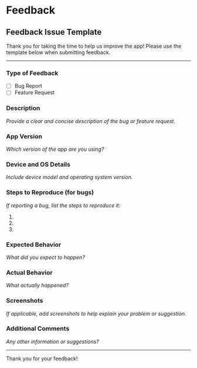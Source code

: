 # Feedback

## Feedback Issue Template

Thank you for taking the time to help us improve the app! Please use the template below when submitting feedback.

---

### Type of Feedback

- [ ] Bug Report
- [ ] Feature Request

### Description

_Provide a clear and concise description of the bug or feature request._

### App Version

_Which version of the app are you using?_

### Device and OS Details

_Include device model and operating system version._

### Steps to Reproduce (for bugs)

_If reporting a bug, list the steps to reproduce it:_

1.
2.
3.

### Expected Behavior

_What did you expect to happen?_

### Actual Behavior

_What actually happened?_

### Screenshots

_If applicable, add screenshots to help explain your problem or suggestion._

### Additional Comments

_Any other information or suggestions?_

---

Thank you for your feedback!
